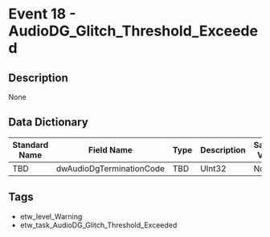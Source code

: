 # Event 18 - AudioDG_Glitch_Threshold_Exceeded

## Description
None

## Data Dictionary
|Standard Name|Field Name|Type|Description|Sample Value|
|---|---|---|---|---|
|TBD|dwAudioDgTerminationCode|TBD|UInt32|None|None|

## Tags
* etw_level_Warning
* etw_task_AudioDG_Glitch_Threshold_Exceeded